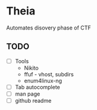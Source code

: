 # Theia
Automates disovery phase of CTF

## TODO
- [ ] Tools
    - Nikito
    - ffuf - vhost, subdirs
    - enum4linux-ng
- [ ] Tab autocomplete
- [ ] man page
- [ ] github readme
